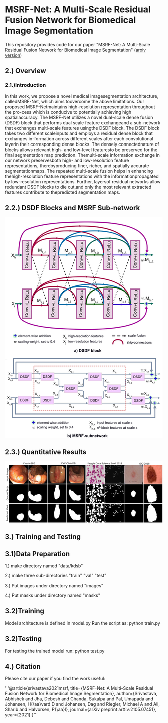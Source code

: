 # MSRF-Net: A Multi-Scale Residual Fusion Network for Biomedical Image Segmentation
This repository provides code for our paper "MSRF-Net: A Multi-Scale Residual Fusion Network for Biomedical Image Segmentation" ([arxiv version](https://arxiv.org/abs/2105.07451))  
## 2.) Overview
### 2.1.)Introduction

In   this   work,   we   propose   a   novel   medical   imagesegmentation  architecture,  calledMSRF-Net,  which  aims  toovercome  the  above  limitations.  Our  proposed  MSRF-Netmaintains  high-resolution  representation  throughout  the  pro-cess  which  is  conducive  to  potentially  achieving  high  spatialaccuracy.  The  MSRF-Net  utilizes  a  novel  dual-scale dense fusion (DSDF) block that performs dual scale feature exchangeand  a  sub-network  that  exchanges  multi-scale  features  usingthe  DSDF  block.  The  DSDF  block  takes  two  different  scaleinputs and employs a residual dense block that exchanges in-formation across different scales after each convolutional layerin  their  corresponding  dense  blocks.  The  densely  connectednature  of  blocks  allows  relevant  high-  and  low-level  featuresto be preserved for the final segmentation map prediction. Themulti-scale  information  exchange  in  our  network  preservesboth high- and low-resolution feature representations, therebyproducing  finer,  richer,  and  spatially  accurate  segmentationmaps. The repeated multi-scale fusion helps in enhancing thehigh-resolution  feature  representations  with  the  informationpropagated  by  low-resolution  representations.  Further,  layersof residual networks allow redundant DSDF blocks to die out,and only the most relevant extracted features contribute to thepredicted segmentation maps.
## 2.2.) DSDF Blocks and MSRF Sub-network
![](Fig2_new-page-001.jpg)
## 2.3.) Quantitative Results
![](qualitative.png)

## 3.) Training and Testing
## 3.1)Data Preparation
1.) make directory named "data/kdsb"

2.) make three sub-directories "train" "val" "test"

3.) Put images under directory named "images"

4.) Put masks under directory named "masks"

## 3.2)Training
Model architecture is defined in model.py
Run the script as:
python train.py

## 3.2)Testing
For testing the trained model run:
python test.py

## 4.) Citation
Please cite our paper if you find the work useful:

'''@article{srivastava2021msrf,
  title={MSRF-Net: A Multi-Scale Residual Fusion Network for Biomedical Image Segmentation},
  author={Srivastava, Abhishek and Jha, Debesh and Chanda, Sukalpa and Pal, Umapada and Johansen, H{\aa}vard D and Johansen, Dag and Riegler, Michael A and Ali, Sharib and Halvorsen, P{\aa}l},
  journal={arXiv preprint arXiv:2105.07451},
  year={2021}
}'''




